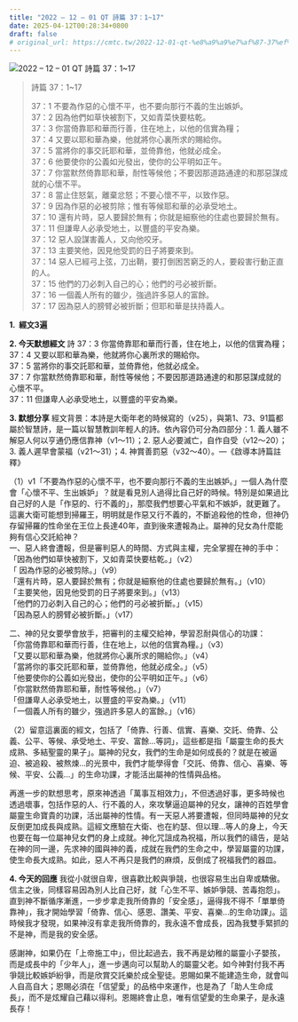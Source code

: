 ```yaml
---
title: "2022 – 12 – 01 QT 詩篇 37：1~17"
date: 2025-04-12T00:28:34+0800
draft: false
# original_url: https://cmtc.tw/2022-12-01-qt-%e8%a9%a9%e7%af%87-37%ef%bc%9a117
---
```


![2022 – 12 – 01 QT 詩篇 37：1\~17](/images/qt.jpg  "2022 – 12 – 01 QT 詩篇 37：1\~17")

> 詩篇 37：1\~17
>
> 37：1 不要為作惡的心懷不平，也不要向那行不義的生出嫉妒。  
> 37：2 因為他們如草快被割下，又如青菜快要枯乾。  
> 37：3 你當倚靠耶和華而行善，住在地上，以他的信實為糧；  
> 37：4 又要以耶和華為樂，他就將你心裏所求的賜給你。  
> 37：5 當將你的事交託耶和華，並倚靠他，他就必成全。  
> 37：6 他要使你的公義如光發出，使你的公平明如正午。  
> 37：7 你當默然倚靠耶和華，耐性等候他；不要因那道路通達的和那惡謀成就的心懷不平。  
> 37：8 當止住怒氣，離棄忿怒；不要心懷不平，以致作惡。  
> 37：9 因為作惡的必被剪除；惟有等候耶和華的必承受地土。  
> 37：10 還有片時，惡人要歸於無有；你就是細察他的住處也要歸於無有。  
> 37：11 但謙卑人必承受地土，以豐盛的平安為樂。  
> 37：12 惡人設謀害義人，又向他咬牙。  
> 37：13 主要笑他，因見他受罰的日子將要來到。  
> 37：14 惡人已經弓上弦，刀出鞘，要打倒困苦窮乏的人，要殺害行動正直的人。  
> 37：15 他們的刀必刺入自己的心；他們的弓必被折斷。  
> 37：16 一個義人所有的雖少，強過許多惡人的富餘。  
> 37：17 因為惡人的膀臂必被折斷；但耶和華是扶持義人。

**1.  經文3遍**

**2. 今天默想經文**
詩 37：3 你當倚靠耶和華而行善，住在地上，以他的信實為糧；  
37：4 又要以耶和華為樂，他就將你心裏所求的賜給你。  
37：5 當將你的事交託耶和華，並倚靠他，他就必成全。  
37：7 你當默然倚靠耶和華，耐性等候他；不要因那道路通達的和那惡謀成就的心懷不平。  
37：11 但謙卑人必承受地土，以豐盛的平安為樂。

**3. 默想分享**
經文背景：本詩是大衛年老的時候寫的（v25），與第1、73、91篇都屬於智慧詩，是一篇以智慧教訓年輕人的詩。依內容仍可分為四部分：1. 義人雖不解惡人何以亨通仍應信靠神（v1～11）；2. 惡人必要滅亡，自作自受（v12～20）；3. 義人遲早會蒙福（v21～31）；4. 神賞善罰惡（v32～40）。—《啟導本詩篇註釋》

（1）v1「不要為作惡的心懷不平，也不要向那行不義的生出嫉妒。」一個人為什麼會「心懷不平、生出嫉妒」？就是看見別人過得比自己好的時候。特別是如果過比自己好的人是「作惡的、行不義的」，那麼我們想要心平氣和不嫉妒，就更難了。這裏大衛可能想到掃羅王，明明就是作惡又行不義的，不斷追殺他的性命，但神仍存留掃羅的性命坐在王位上長達40年，直到後來遭報為止。屬神的兒女為什麼能夠有信心交託給神？  
一、惡人終會遭報，但是審判惡人的時間、方式與主權，完全掌握在神的手中：  
「因為他們如草快被割下，又如青菜快要枯乾。」（v2）  
「 因為作惡的必被剪除。」（v9）  
「還有片時，惡人要歸於無有；你就是細察他的住處也要歸於無有。」（v10）  
「主要笑他，因見他受罰的日子將要來到。」（v13）  
「他們的刀必刺入自己的心；他們的弓必被折斷。」（v15）  
「因為惡人的膀臂必被折斷。」（v17）

二、神的兒女要學會放手，把審判的主權交給神，學習忍耐與信心的功課：  
「你當倚靠耶和華而行善，住在地上，以他的信實為糧。」（v3）  
「又要以耶和華為樂，他就將你心裏所求的賜給你。」（v4）  
「當將你的事交託耶和華，並倚靠他，他就必成全。」（v5）  
「他要使你的公義如光發出，使你的公平明如正午。」（v6）  
「你當默然倚靠耶和華，耐性等候他。」（v7）  
「但謙卑人必承受地土，以豐盛的平安為樂。」（v11）  
「一個義人所有的雖少，強過許多惡人的富餘。」（v16）

（2）留意這裏面的經文，包括了「倚靠、行善、信實、喜樂、交託、倚靠、公義、公平、等候、承受地土、平安、富餘…等詞」，這些都是指「屬靈生命的長大成熟、多結聖靈的果子」。屬神的兒女，我們的生命是如何成長的？就是在被逼迫、被追殺、被熬煉…的光景中，我們才能學得會「交託、倚靠、信心、喜樂、等候、平安、公義…」的生命功課，才能活出屬神的性情與品格。

再進一步的默想思考，原來神透過「萬事互相效力」，不但透過好事，更多時候也透過壞事，包括作惡的人、行不義的人，來攻擊逼迫屬神的兒女，讓神的百姓學會屬靈生命寶貴的功課，活出屬神的性情。有一天惡人將要遭報，但同時屬神的兒女反倒更加成長與成熟。這經文應驗在大衛、也在約瑟、但以理…等人的身上，今天也要在每一位屬神兒女們的身上成就。神化咒詛成為祝福，所以我們的禱告，是站在神的同一邊，先求神的國與神的義，成就在我們的生命之中，學習屬靈的功課，使生命長大成熟。如此，惡人不再只是我們的麻煩，反倒成了祝福我們的器皿。

**4. 今天的回應**
我從小就很自卑，很喜歡比較與爭競，也很容易生出自卑或驕傲。信主之後，同樣容易因為別人比自己好，就「心生不平、嫉妒爭競、苦毒抱怨」。直到神不斷循序漸進，一步步拿走我所倚靠的「安全感」，逼得我不得不「單單倚靠神」，我才開始學習「倚靠、信心、感恩、讚美、平安、喜樂…的生命功課」。這時候我才發現，如果神沒有拿走我所倚靠的，我永遠不會成長，因為我雙手緊抓的不是神，而是我的安全感。

感謝神，如果仍在「上帝施工中」，但比起過去，我不再是幼稚的屬靈小子嬰孩，而是成長中的「少年人」，進一步邁向可以幫助人的屬靈父老。如今神對付我不再爭競比較嫉妒紛爭，而是欣賞交託樂於成全聖徒。恩賜如果不能建造生命，就會叫人自高自大；恩賜必須在「信望愛」的品格中來運作，也是為了「助人生命成長」，而不是炫耀自己藉以得利。恩賜終會止息，唯有信望愛的生命果子，是永遠長存！
